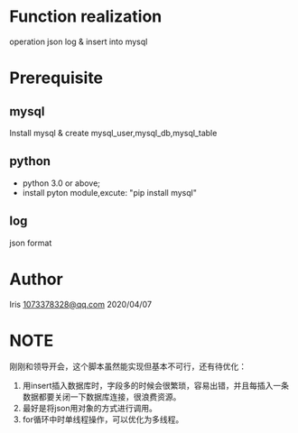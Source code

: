 # Function realization
operation json log & insert into mysql
# Prerequisite
## mysql
Install mysql & create mysql_user,mysql_db,mysql_table
## python
- python 3.0 or above; 
- install pyton module,excute: "pip install mysql"
## log
json format
# Author
Iris <1073378328@qq.com> 2020/04/07
# NOTE
刚刚和领导开会，这个脚本虽然能实现但基本不可行，还有待优化：
1. 用insert插入数据库时，字段多的时候会很繁琐，容易出错，并且每插入一条数据都要关闭一下数据库连接，很浪费资源。
2. 最好是将json用对象的方式进行调用。
3. for循环中时单线程操作，可以优化为多线程。